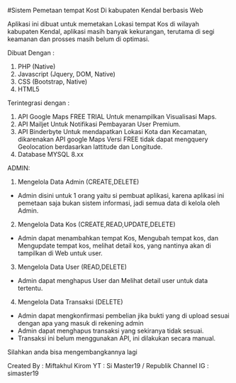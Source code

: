 #Sistem Pemetaan tempat Kost Di kabupaten Kendal berbasis Web

Aplikasi ini dibuat untuk memetakan Lokasi tempat Kos di wilayah kabupaten Kendal, aplikasi masih banyak kekurangan, terutama di segi keamanan dan prosses masih belum di optimasi.

Dibuat Dengan :

1. PHP (Native)
2. Javascript (Jquery, DOM, Native)
3. CSS (Bootstrap, Native)
4. HTML5

Terintegrasi dengan :

1. API Google Maps FREE TRIAL Untuk menampilkan Visualisasi Maps.
2. API Mailjet Untuk Notifikasi Pembayaran User Premium.
3. API Binderbyte Untuk mendapatkan Lokasi Kota dan Kecamatan, dikarenakan API google Maps Versi FREE tidak dapat mengquery Geolocation berdasarkan lattitude dan Longitude.
4. Database MYSQL 8.xx

ADMIN:

1. Mengelola Data Admin (CREATE,DELETE)

- Admin disini untuk 1 orang yaitu si pembuat aplikasi, karena aplikasi ini pemetaan saja bukan sistem informasi, jadi semua data di kelola oleh Admin.

2. Mengelola Data Kos (CREATE,READ,UPDATE,DELETE)

- Admin dapat menambahkan tempat Kos, Mengubah tempat kos, dan Mengupdate tempat kos, melihat detail kos, yang nantinya akan di tampilkan di Web untuk user.

3. Mengelola Data User (READ,DELETE)

- Admin dapat menghapus User dan Melihat detail user untuk data tertentu.

4. Mengelola Data Transaksi (DELETE)

- Admin dapat mengkonfirmasi pembelian jika bukti yang di upload sesuai dengan apa yang masuk di rekening admin
- Admin dapat menghapus transaksi yang sekiranya tidak sesuai.
- Transaksi ini belum menggunakan API, ini dilakukan secara manual.

Silahkan anda bisa mengembangkannya lagi

Created By : Miftakhul Kirom
YT : Si Master19 / Republik Channel
IG : simaster19
